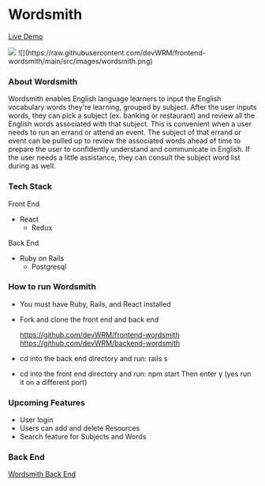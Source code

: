 # Wordsmith

[Live Demo](https://frontend-wordsmith.herokuapp.com "Live Demo")


<img src="src/images/wordsmith.jpg">
![](https://raw.githubusercontent.com/devWRM/frontend-wordsmith/main/src/images/wordsmith.png)

### About Wordsmith

Wordsmith enables English language learners to input the English vocabulary words they're learning, grouped by subject. After the user inputs words, they can pick a subject (ex. banking or restaurant) and review all the English words associated with that subject. This is convenient when a user needs to run an errand or attend an event. The subject of that errand or event can be pulled up to review the associated words ahead of time to prepare the user to confidently understand and communicate in English. If the user needs a little assistance, they can consult the subject word list during as well. 


### Tech Stack

Front End
* React
    * Redux

Back End
* Ruby on Rails
    * Postgresql


### How to run Wordsmith

* You must have Ruby, Rails, and React installed
* Fork and clone the front end and back end

    https://github.com/devWRM/frontend-wordsmith
    https://github.com/devWRM/backend-wordsmith

* cd into the back end directory and run: rails s
* cd into the front end directory and run: npm start 
    Then enter y (yes run it on a different port)


### Upcoming Features

* User login
* Users can add and delete Resources
* Search feature for Subjects and Words


### Back End

[Wordsmith Back End](https://github.com/devWRM/backend-wordsmith "Wordsmith Back End")

